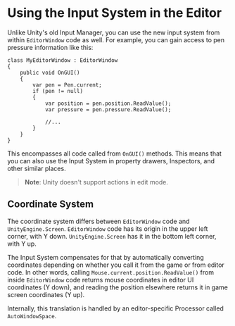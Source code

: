 # Using the Input System in the Editor

Unlike Unity's old Input Manager, you can use the new input system from within  `EditorWindow` code as well. For example, you can gain access to pen pressure information like this:

```
class MyEditorWindow : EditorWindow
{
    public void OnGUI()
    {
        var pen = Pen.current;
        if (pen != null)
        {
            var position = pen.position.ReadValue();
            var pressure = pen.pressure.ReadValue();

            //...
        }
    }
}
```

This encompasses all code called from `OnGUI()` methods. This means that you can also use the Input System in property drawers, Inspectors, and other similar places.

>__Note__: Unity doesn't support actions in edit mode.

## Coordinate System

The coordinate system differs between `EditorWindow` code and `UnityEngine.Screen`. `EditorWindow` code has its origin in the upper left corner, with Y down. `UnityEngine.Screen` has it in the bottom left corner, with Y up.

The Input System compensates for that by automatically converting coordinates depending on whether you call it from the game or from editor code. In other words, calling `Mouse.current.position.ReadValue()` from inside `EditorWindow` code returns mouse coordinates in editor UI coordinates (Y down), and reading the position elsewhere returns it in game screen coordinates (Y up).

Internally, this translation is handled by an editor-specific Processor called `AutoWindowSpace`.
